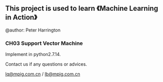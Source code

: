 ## This project is used to learn 《Machine Learning in Action》
@author: Peter Harrington
### CH03 Support Vector Machine 
Implement in python2.7.14.

Contact us if any questions or advices.

lq@mpig.com.cn / lb@mpig.com.cn
